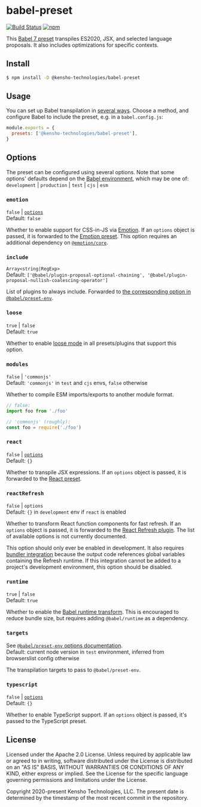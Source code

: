 # babel-preset

[![Build Status](https://img.shields.io/github/workflow/status/kensho-technologies/babel-preset/test/master)](https://github.com/kensho-technologies/babel-preset/actions)
[![npm](https://img.shields.io/npm/v/@kensho-technologies/babel-preset.svg)](https://npm.im/@kensho-technologies/babel-preset)

This [Babel 7 preset](http://babeljs.io/docs/plugins/#presets) transpiles ES2020, JSX, and selected language proposals. It also includes optimizations for specific contexts.

## Install

```sh
$ npm install -D @kensho-technologies/babel-preset
```

## Usage

You can set up Babel transpilation in [several ways](http://babeljs.io/docs/setup). Choose a method, and configure Babel to include the preset, e.g. in a `babel.config.js`:

```js
module.exports = {
  presets: ['@kensho-technologies/babel-preset'],
}
```

## Options

The preset can be configured using several options. Note that some options' defaults depend on the [Babel environment](https://babeljs.io/docs/en/options#envname), which may be one of: `development` | `production` | `test` | `cjs` | `esm`

### `emotion`

`false` | [`options`](https://emotion.sh/docs/@emotion/babel-preset-css-prop#options)<br />
Default: `false`

Whether to enable support for CSS-in-JS via [Emotion](https://emotion.sh). If an `options` object is passed, it is forwarded to the [Emotion preset](https://emotion.sh/docs/@emotion/babel-preset-css-prop). This option requires an additional dependency on [`@emotion/core`](https://npm.im/@emotion/core).

### `include`

`Array<string|RegExp>`<br />
Default: `['@babel/plugin-proposal-optional-chaining', '@babel/plugin-proposal-nullish-coalescing-operator']`

List of plugins to always include. Forwarded to [the corresponding option in `@babel/preset-env`](https://babeljs.io/docs/en/babel-preset-env#include).

### `loose`

`true` | `false`<br />
Default: `true`

Whether to enable [loose mode](http://2ality.com/2015/12/babel6-loose-mode.html) in all presets/plugins that support this option.

### `modules`

`false` | `'commonjs'`<br />
Default: `'commonjs'` in `test` and `cjs` envs, `false` otherwise

Whether to compile ESM imports/exports to another module format.

```js
// false:
import foo from './foo'

// 'commonjs' (roughly):
const foo = require('./foo')
```

### `react`

`false` | [`options`](https://babeljs.io/docs/en/babel-preset-react#options)<br />
Default: `{}`

Whether to transpile JSX expressions. If an `options` object is passed, it is forwarded to the [React preset](https://babeljs.io/docs/en/babel-preset-react).

### `reactRefresh`

`false` | `options`<br />
Default: `{}` in `development` env if `react` is enabled

Whether to transform React function components for fast refresh. If an `options` object is passed, it is forwarded to the [React Refresh plugin](https://github.com/facebook/react/tree/3c1efa0d771d3dfb2666b7f4a4392cc851146d44/packages/react-refresh). The list of available options is not currently documented.

This option should only ever be enabled in development. It also requires [bundler integration](https://github.com/pmmmwh/react-refresh-webpack-plugin) because the output code references global variables containing the Refresh runtime. If this integration cannot be added to a project's development environment, this option should be disabled.

### `runtime`

`true` | `false`<br />
Default: `true`

Whether to enable the [Babel runtime transform](https://babeljs.io/docs/en/next/babel-plugin-transform-runtime). This is encouraged to reduce bundle size, but requires adding `@babel/runtime` as a dependency.

### `targets`

See [`@babel/preset-env` options documentation](http://babeljs.io/docs/en/babel-preset-env#targets).<br />
Default: current node version in `test` environment, inferred from browserslist config otherwise

The transpilation targets to pass to `@babel/preset-env`.

### `typescript`

`false` | [`options`](https://babeljs.io/docs/en/babel-preset-typescript#options)<br />
Default: `{}`

Whether to enable TypeScript support. If an `options` object is passed, it's passed to the TypeScript preset.

## License

Licensed under the Apache 2.0 License. Unless required by applicable law or agreed to in writing, software distributed under the License is distributed on an "AS IS" BASIS, WITHOUT WARRANTIES OR CONDITIONS OF ANY KIND, either express or implied. See the License for the specific language governing permissions and limitations under the License.

Copyright 2020-present Kensho Technologies, LLC. The present date is determined by the timestamp of the most recent commit in the repository.
